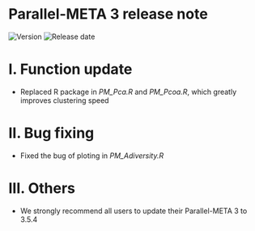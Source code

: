 # Parallel-META 3 release note

![Version](https://img.shields.io/badge/Version-3.5.4-brightgreen)
![Release date](https://img.shields.io/badge/Release%20date-Oct.%2020%2C%202020-brightgreen)

# I. Function update

* Replaced R package in *PM_Pca.R* and *PM_Pcoa.R*, which greatly improves clustering speed

# II. Bug fixing
	
* Fixed the bug of ploting in *PM_Adiversity.R*

# III. Others
	
* We strongly recommend all users to update their Parallel-META 3 to 3.5.4
